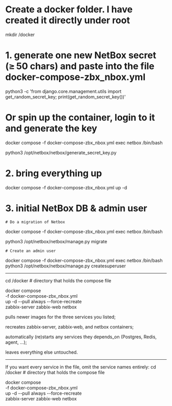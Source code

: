 # Create a docker folder. I have created it directly under root 
mkdir /docker

# 1. generate one new NetBox secret (≥ 50 chars) and paste into the file docker-compose-zbx_nbox.yml
python3 -c 'from django.core.management.utils import get_random_secret_key; print(get_random_secret_key())'

# Or spin up the container, login to it and generate the key
docker compose -f docker-compose-zbx_nbox.yml exec netbox /bin/bash

  python3 /opt/netbox/netbox/generate_secret_key.py

# 2. bring everything up
docker compose -f docker-compose-zbx_nbox.yml up -d

# 3. initial NetBox DB & admin user
    # Do a migration of Netbox
docker compose -f docker-compose-zbx_nbox.yml exec netbox /bin/bash

  python3 /opt/netbox/netbox/manage.py migrate

    # Create an admin user
docker compose -f docker-compose-zbx_nbox.yml exec netbox /bin/bash
  python3 /opt/netbox/netbox/manage.py createsuperuser


--------------------------------------------------------------------------------------


cd /docker               # directory that holds the compose file

docker compose \
  -f docker-compose-zbx_nbox.yml \
  up -d --pull always --force-recreate \
  zabbix-server zabbix-web netbox


pulls newer images for the three services you listed;

recreates zabbix‑server, zabbix‑web, and netbox containers;

automatically (re)starts any services they depends_on (Postgres, Redis, agent, …);

leaves everything else untouched.

--------------------------------------------------------------------------------------

If you want every service in the file, omit the service names entirely:
cd /docker               # directory that holds the compose file

docker compose \
  -f docker-compose-zbx_nbox.yml \
  up -d --pull always --force-recreate \
  zabbix-server zabbix-web netbox
